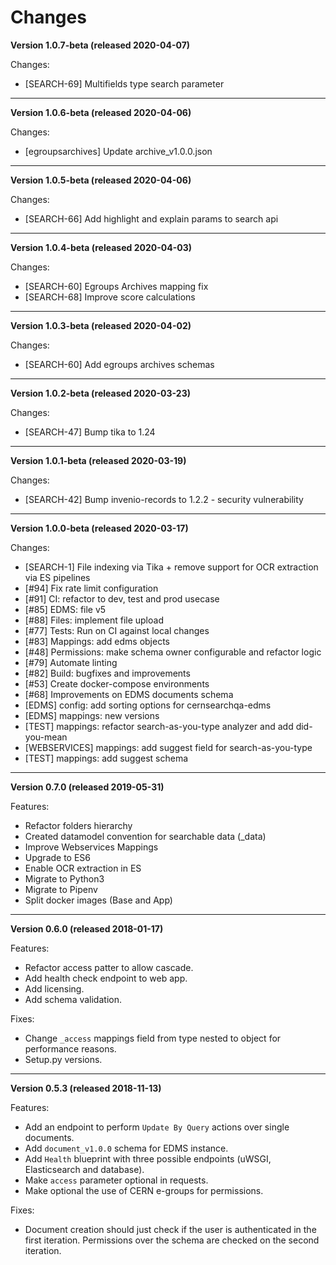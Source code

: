 Changes
=======
**Version 1.0.7-beta (released 2020-04-07)**

Changes:
- [SEARCH-69] Multifields type search parameter


----

**Version 1.0.6-beta (released 2020-04-06)**

Changes:
- [egroupsarchives] Update archive_v1.0.0.json

----

**Version 1.0.5-beta (released 2020-04-06)**

Changes:
- [SEARCH-66] Add highlight and explain params to search api

----

**Version 1.0.4-beta (released 2020-04-03)**

Changes:
- [SEARCH-60] Egroups Archives mapping fix
- [SEARCH-68] Improve score calculations

----

**Version 1.0.3-beta (released 2020-04-02)**

Changes:
- [SEARCH-60] Add egroups archives schemas

----

**Version 1.0.2-beta (released 2020-03-23)**

Changes:
- [SEARCH-47] Bump tika to 1.24 

----

**Version 1.0.1-beta (released 2020-03-19)**

Changes:
- [SEARCH-42] Bump invenio-records to 1.2.2 - security vulnerability

----

**Version 1.0.0-beta (released 2020-03-17)**

Changes:

- [SEARCH-1] File indexing via Tika + remove support for OCR extraction via ES pipelines
- [#94] Fix rate limit configuration
- [#91] CI: refactor to dev, test and prod usecase
- [#85] EDMS: file v5
- [#88] Files: implement file upload
- [#77] Tests: Run on CI against local changes
- [#83] Mappings: add edms objects
- [#48] Permissions: make schema owner configurable and refactor logic
- [#79] Automate linting
- [#82] Build: bugfixes and improvements
- [#53] Create docker-compose environments
- [#68] Improvements on EDMS documents schema
- [EDMS] config: add sorting options for cernsearchqa-edms
- [EDMS] mappings: new versions
- [TEST] mappings: refactor search-as-you-type analyzer and add did-you-mean
- [WEBSERVICES] mappings: add suggest field for search-as-you-type
- [TEST] mappings: add suggest schema


----

**Version 0.7.0 (released 2019-05-31)**

Features:

- Refactor folders hierarchy
- Created datamodel convention for searchable data (_data)
- Improve Webservices Mappings
- Upgrade to ES6
- Enable OCR extraction in ES
- Migrate to Python3
- Migrate to Pipenv
- Split docker images (Base and App)

----

**Version 0.6.0 (released 2018-01-17)**

Features:

- Refactor access patter to allow cascade.
- Add health check endpoint to web app.
- Add licensing.
- Add schema validation.

Fixes:

- Change ``_access`` mappings field from type nested to object for performance reasons.
- Setup.py versions.

----

**Version 0.5.3 (released 2018-11-13)**

Features:

- Add an endpoint to perform ``Update By Query`` actions over single documents.
- Add ``document_v1.0.0`` schema for EDMS instance.
- Add ``Health`` blueprint with three possible endpoints (uWSGI, Elasticsearch and database).
- Make ``access`` parameter optional in requests.
- Make optional the use of CERN e-groups for permissions.

Fixes:

- Document creation should just check if the user is authenticated in the first iteration. Permissions over the schema are checked on the second iteration. 

